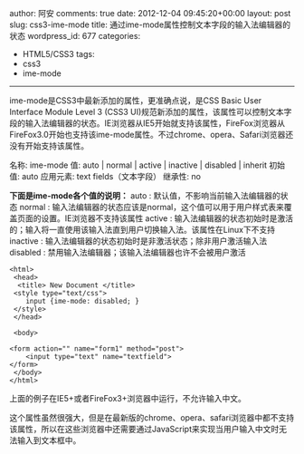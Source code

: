 author: 阿安
comments: true
date: 2012-12-04 09:45:20+00:00
layout: post
slug: css3-ime-mode
title: 通过ime-mode属性控制文本字段的输入法编辑器的状态
wordpress_id: 677
categories:
- HTML5/CSS3
tags:
- css3
- ime-mode
---

ime-mode是CSS3中最新添加的属性，更准确点说，是CSS Basic User Interface Module Level 3 (CSS3 UI)规范新添加的属性，该属性可以控制文本字段的输入法编辑器的状态。IE浏览器从IE5开始就支持该属性，FireFox浏览器从FireFox3.0开始也支持该ime-mode属性。不过chrome、opera、Safari浏览器还没有开始支持该属性。

名称: ime-mode
值: auto | normal | active | inactive | disabled | inherit
初始值: auto
应用元素: text fields（文本字段）
继承性: no

**下面是ime-mode各个值的说明：**
auto : 默认值，不影响当前输入法编辑器的状态
normal : 输入法编辑器的状态应该是normal，这个值可以用于用户样式表来覆盖页面的设置。IE浏览器不支持该属性
active : 输入法编辑器的状态初始时是激活的；输入将一直使用该输入法直到用户切换输入法。该属性在Linux下不支持
inactive : 输入法编辑器的状态初始时是非激活状态；除非用户激活输入法
disabled : 禁用输入法编辑器；该输入法编辑器也许不会被用户激活

    
    

    <html>
     <head>
      <title> New Document </title>
     <style type="text/css">
        input {ime-mode: disabled; }
     </style>
     </head>

     <body>

    <form action="" name="form1" method="post">
        <input type="text" name="textfield">
    </form>
     </body>
    </html>




上面的例子在IE5+或者FireFox3+浏览器中运行，不允许输入中文。

这个属性虽然很强大，但是在最新版的chrome、opera、safari浏览器中都不支持该属性，所以在这些浏览器中还需要通过JavaScript来实现当用户输入中文时无法输入到文本框中。

